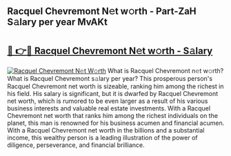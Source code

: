 ## Racquel Chevremont N𝚎t w𝚘rth - Part-ZaH S𝚊lary per year MvAKt

# <h2><a href="http://gc0eaf.nevu.top/?p=Racquel+Chevremont">🔗 👉🔴 Racquel Chevremont N𝚎t w𝚘rth - S𝚊lary</a></h2>

[![Racquel Chevremont N𝚎t W𝚘rth](https://i.imgur.com/Oavwk0R.jpeg)](http://gc0eaf.nevu.top/?p=Racquel+Chevremont)
What is Racquel Chevremont n𝚎t w𝚘rth? What is Racquel Chevremont s𝚊lary per year?
This prosperous person's Racquel Chevremont net worth is sizeable, ranking him among the richest in his field. His salary is significant, but it is dwarfed by Racquel Chevremont net worth, which is rumored to be even larger as a result of his various business interests and valuable real estate investments. With a Racquel Chevremont net worth that ranks him among the richest individuals on the planet, this man is renowned for his business acumen and financial acumen. With a Racquel Chevremont net worth in the billions and a substantial income, this wealthy person is a leading illustration of the power of diligence, perseverance, and financial brilliance.
